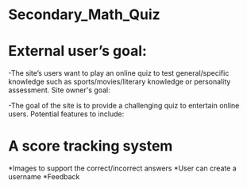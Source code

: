 # Secondary_Math_Quiz

# External user’s goal:

-The site’s users want to play an online quiz to test general/specific knowledge such as sports/movies/literary knowledge or personality assessment.
Site owner's goal:

-The goal of the site is to provide a challenging quiz to entertain online users.
Potential features to include:

# A score tracking system
*Images to support the correct/incorrect answers
*User can create a username
*Feedback
